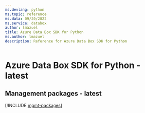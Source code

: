 ```yaml
---
ms.devlang: python
ms.topic: reference
ms.data: 09/20/2022
ms.service: databox
author: lmazuel
title: Azure Data Box SDK for Python
ms.author: lmazuel
description: Reference for Azure Data Box SDK for Python
---
```

# Azure Data Box SDK for Python - latest

## Management packages - latest
[!INCLUDE [mgmt-packages](data-box-mgmt-index.md)]